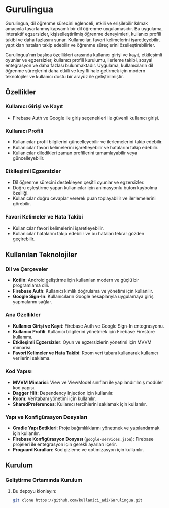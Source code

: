 # Gurulingua

Gurulingua, dil öğrenme sürecini eğlenceli, etkili ve erişilebilir kılmak amacıyla tasarlanmış kapsamlı bir dil öğrenme uygulamasıdır. Bu uygulama, interaktif egzersizler, kişiselleştirilmiş öğrenme deneyimleri, kullanıcı profili takibi ve daha fazlasını sunar. Kullanıcılar, favori kelimelerini işaretleyebilir, yaptıkları hataları takip edebilir ve öğrenme süreçlerini özelleştirebilirler.

Gurulingua'nın başlıca özellikleri arasında kullanıcı girişi ve kayıt, etkileşimli oyunlar ve egzersizler, kullanıcı profili kurulumu, ilerleme takibi, sosyal entegrasyon ve daha fazlası bulunmaktadır. Uygulama, kullanıcıların dil öğrenme süreçlerini daha etkili ve keyifli hale getirmek için modern teknolojiler ve kullanıcı dostu bir arayüz ile geliştirilmiştir.

## Özellikler

### Kullanıcı Girişi ve Kayıt
- Firebase Auth ve Google ile giriş seçenekleri ile güvenli kullanıcı girişi.

### Kullanıcı Profili
- Kullanıcılar profil bilgilerini güncelleyebilir ve ilerlemelerini takip edebilir.
- Kullanıcılar favori kelimelerini işaretleyebilir ve hatalarını takip edebilir.
- Kullanıcılar diledikleri zaman profillerini tamamlayabilir veya güncelleyebilir.

### Etkileşimli Egzersizler
- Dil öğrenme sürecini destekleyen çeşitli oyunlar ve egzersizler.
- Doğru eşleştirme yapan kullanıcılar için animasyonlu buton kaybolma özelliği.
- Kullanıcılar doğru cevaplar vererek puan toplayabilir ve ilerlemelerini görebilir.

### Favori Kelimeler ve Hata Takibi
- Kullanıcılar favori kelimelerini işaretleyebilir.
- Kullanıcılar hatalarını takip edebilir ve bu hataları tekrar gözden geçirebilir.

## Kullanılan Teknolojiler

### Dil ve Çerçeveler
- **Kotlin**: Android geliştirme için kullanılan modern ve güçlü bir programlama dili.
- **Firebase Auth**: Kullanıcı kimlik doğrulama ve yönetimi için kullanılır.
- **Google Sign-In**: Kullanıcıların Google hesaplarıyla uygulamaya giriş yapmalarını sağlar.

### Ana Özellikler
- **Kullanıcı Girişi ve Kayıt**: Firebase Auth ve Google Sign-In entegrasyonu.
- **Kullanıcı Profili**: Kullanıcı bilgilerini yönetmek için Firebase Firestore kullanımı.
- **Etkileşimli Egzersizler**: Oyun ve egzersizlerin yönetimi için MVVM mimarisi.
- **Favori Kelimeler ve Hata Takibi**: Room veri tabanı kullanarak kullanıcı verilerini saklama.

### Kod Yapısı
- **MVVM Mimarisi**: View ve ViewModel sınıfları ile yapılandırılmış modüler kod yapısı.
- **Dagger Hilt**: Dependency Injection için kullanılır.
- **Room**: Veritabanı yönetimi için kullanılır.
- **SharedPreferences**: Kullanıcı tercihlerini saklamak için kullanılır.

### Yapı ve Konfigürasyon Dosyaları
- **Gradle Yapı Betikleri**: Proje bağımlılıklarını yönetmek ve yapılandırmak için kullanılır.
- **Firebase Konfigürasyon Dosyası** (`google-services.json`): Firebase projeleri ile entegrasyon için gerekli ayarları içerir.
- **Proguard Kuralları**: Kod gizleme ve optimizasyon için kullanılır.

## Kurulum

### Geliştirme Ortamında Kurulum

1. Bu depoyu klonlayın:
   ```bash
   git clone https://github.com/kullanici_adi/Gurulingua.git
